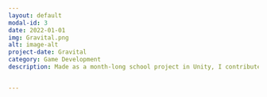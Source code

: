```yaml
---
layout: default
modal-id: 3
date: 2022-01-01
img: Gravital.png
alt: image-alt
project-date: Gravital
category: Game Development
description: Made as a month-long school project in Unity, I contributed to all stages of game development such as developping features, 3D modeling, sound design, level design, testing, code reviews...


---
```

